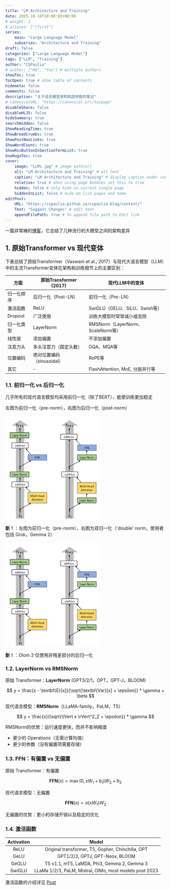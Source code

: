 ```yaml
---
title: "LM Architecture and Training"
date: 2025-10-10T10:00:03+08:00
# weight: 1
# aliases: ["/first"]
series:
    main: "Large Language Model"
    subseries: "Architecture and Training"
draft: false
categories: ["Large Language Model"]
tags: ["LLM", "Training"]
author: "CSPaulia"
# author: ["Me", "You"] # multiple authors
showToc: true
TocOpen: true # show table of contents
hidemeta: false
comments: false
description: "关于语言模型架构和超参数的笔记"
# canonicalURL: "https://canonical.url/to/page"
disableShare: false
disableHLJS: false
hideSummary: true
searchHidden: false
ShowReadingTime: true
ShowBreadCrumbs: true
ShowPostNavLinks: true
ShowWordCount: true
ShowRssButtonInSectionTermList: true
UseHugoToc: true
cover:
    image: "LLMs.jpg" # image path/url
    alt: "LM Architecture and Training" # alt text
    caption: "LM Architecture and Training" # display caption under cover
    relative: true # when using page bundles set this to true
    hidden: false # only hide on current single page
    hiddenInList: false # hide on list pages and home
editPost:
    URL: "https://cspaulia.github.io/cspaulia-blog/content/"
    Text: "Suggest Changes" # edit text
    appendFilePath: true # to append file path to Edit link
---
```


一篇非常棒的[博客](https://magazine.sebastianraschka.com/p/the-big-llm-architecture-comparison)，它总结了几种流行的大模型之间的架构差异

## 1. 原始Transformer vs 现代变体

下表总结了原始Transformer（Vaswani et al., 2017）与现代大语言模型（LLM）中的主流Transformer变体在架构和训练细节上的主要区别：

| 方面                | 原始Transformer (2017)         | 现代LLM中的变体 |
|---------------------|---------------------------------|---------------------------------------------|
| 归一化顺序          | 后归一化（Post-LN）             | 前归一化（Pre-LN）                          |
| 激活函数            | ReLU                            | SwiGLU（GELU、SiLU、Swish等）                         |
| Dropout             | 广泛使用                        | 训练大模型时常常减小或去除                  |
| 归一化类型          | LayerNorm                       | RMSNorm（LayerNorm、ScaleNorm等）             |
| 线性层              | 添加偏置                        | 不添加偏置                                   |
| 注意力头            | 多头注意力（固定头数）           | GQA、MQA等           |
| 位置编码            | 绝对位置编码（sinusoidal）       | RoPE等      |
| 其它                | -                               | FlashAttention, MoE, 分层并行等              |

### 1.1. 前归一化 vs 后归一化

几乎所有的现代语言模型均采用前归一化（除了BERT），能使训练更加稳定

左图为前归一化（pre-norm），右图为后归一化（post-norm）

<img src="pre-post-norm.png" alt="pre-vs-post" width="300"/>

**新！**：左图为前归一化（pre-norm），右图为双归一化（'double' norm，使用者包括 Grok，Gemma 2）

<img src="pre-post-norm.png" alt="pre-vs-post" width="300"/>

**新！**：Olom 2 仅使用非残差部分的后归一化

### 1.2. LayerNorm vs RMSNorm

原始 Transformer：**LayerNorm** (GPT3/2/1，OPT，GPT-J，BLOOM)

$$
y = \frac{x - \textbf{E}[x]}{\sqrt{\textbf{Var}[x] + \epsilon}} * \gamma + \beta
$$

现代语言模型：**RMSNorm**（LLaMA-family，PaLM，T5）

$$
y = \frac{x}{\sqrt{\lVert x \rVert^2_2 + \epsilon}} * \gamma
$$

RMSNorm的优势：运行速度更快，而并不影响精度
- 更少的 Operations（无需计算均值）
- 更少的参数（没有偏置项需要存储）

### 1.3. FFN：有偏置 vs 无偏置

原始 Transformer：有偏置

$$
\textbf{FFN}(x) = \max(0,xW_1+b_1)W_2+b_2
$$

现代语言模型：无偏置

$$
\textbf{FFN}(x) = \sigma(xW_1)W_2
$$

无偏置的优势：更小的存储开销以及稳定的优化

### 1.4. 激活函数

| Activation | Model |
| :----------: | :-----: |
| ReLU | Original transformer, T5, Gopher, Chinchilla, OPT |
| GeLU | GPT1/2/3, GPTJ, GPT-Neox, BLOOM |
| GeGLU | T5 v1.1, mT5, LaMDA, Phi3, Gemma 2, Gemma 3 |
| SwiGLU | LLaMa 1/2/3, PaLM, Mistral, OlMo, most models post 2023 |

激活函数的介绍详见 [Post](../activation/)